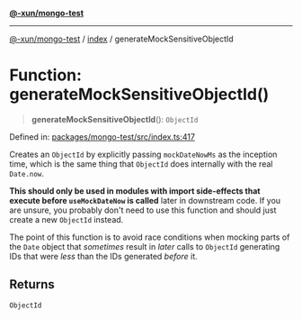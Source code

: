 [**@-xun/mongo-test**](../../README.md)

***

[@-xun/mongo-test](../../README.md) / [index](../README.md) / generateMockSensitiveObjectId

# Function: generateMockSensitiveObjectId()

> **generateMockSensitiveObjectId**(): `ObjectId`

Defined in: [packages/mongo-test/src/index.ts:417](https://github.com/Xunnamius/mongo-utils/blob/d24174744181a6638ba06418de88bfce7e92fff4/packages/mongo-test/src/index.ts#L417)

Creates an `ObjectId` by explicitly passing `mockDateNowMs` as the inception
time, which is the same thing that `ObjectId` does internally with the real
`Date.now`.

**This should only be used in modules with import side-effects that execute
before `useMockDateNow` is called** later in downstream code. If you are
unsure, you probably don't need to use this function and should just create a
new `ObjectId` instead.

The point of this function is to avoid race conditions when mocking parts of
the `Date` object that _sometimes_ result in _later_ calls to `ObjectId`
generating IDs that were _less_ than the IDs generated _before_ it.

## Returns

`ObjectId`
